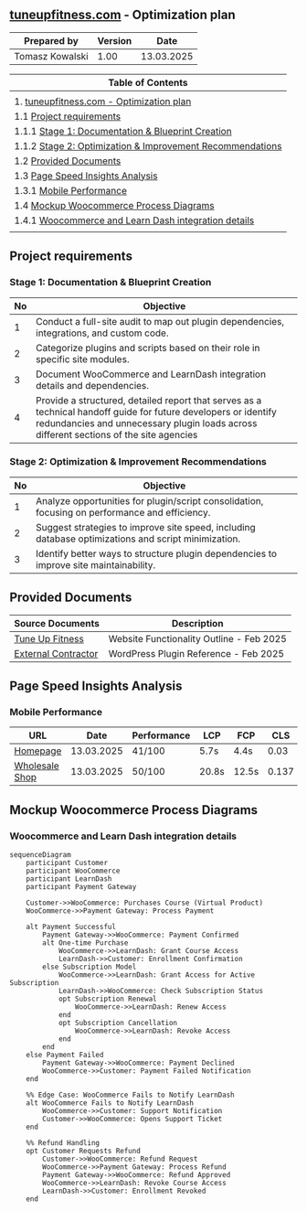 ## [tuneupfitness.com](https://www.tuneupfitness.com/) - Optimization plan

| Prepared by | Version | Date |
| --- | ---| ---|
| Tomasz Kowalski | 1.00 | 13.03.2025 |


| Table of Contents |
| --- |
| <!-- TOC --> |
| 1. [tuneupfitness.com - Optimization plan](#tuneupfitnesscom---optimization-plan) |
|    1.1 [Project requirements](#project-requirements) |
|        1.1.1 [Stage 1: Documentation & Blueprint Creation](#stage-1-documentation--blueprint-creation) |
|        1.1.2 [Stage 2: Optimization & Improvement Recommendations](#stage-2-optimization--improvement-recommendations) |
|    1.2 [Provided Documents](#provided-documents) |
|    1.3 [Page Speed Insights Analysis](#page-speed-insights-analysis) |
|        1.3.1 [Mobile Performance](#mobile-performance) |
|    1.4 [Mockup Woocommerce Process Diagrams](#mockup-woocommerce-process-diagrams) |
|        1.4.1 [Woocommerce and Learn Dash integration details](#woocommerce-and-learn-dash-integration-details) |
| <!-- /TOC --> |

## Project requirements

### Stage 1: Documentation & Blueprint Creation

| No | Objective |
| --- | ---|
| 1 | Conduct a full-site audit to map out plugin dependencies, integrations, and custom code. |
| 2 |  Categorize plugins and scripts based on their role in specific site modules. |
| 3 | Document WooCommerce and LearnDash integration details and dependencies. |
| 4 | Provide a structured, detailed report that serves as a technical handoff guide for future developers or identify redundancies and unnecessary plugin loads across different sections of the site agencies |

### Stage 2: Optimization & Improvement Recommendations

| No | Objective |
| --- | --- |
| 1 | Analyze opportunities for plugin/script consolidation, focusing on performance and efficiency.
| 2 | Suggest strategies to improve site speed, including database optimizations and script minimization.
| 3 | Identify better ways to structure plugin dependencies to improve site maintainability. | 


## Provided Documents

| Source Documents | Description |
|  ---             | ---         |
|[Tune Up Fitness](https://docs.google.com/document/d/1sVt_LTZuUC4oRVdm-JtJKKmxvChiKv7m8JJDIbtFyco/edit?usp=sharing_eil&ts=67d0b7d6) | Website Functionality Outline - Feb 2025 |
|[External Contractor](https://docs.google.com/spreadsheets/d/15adcCApvYTC9nrZl_Da9Uvu8fZOMm_0YXEMZLFfvCsE/edit?usp=sharing_eil&ts=67d0a8f3) | WordPress Plugin Reference - Feb 2025 |

## Page Speed Insights Analysis

### Mobile Performance

| URL | Date |Performance | LCP | FCP | CLS |
| --- | --- | --- | ---| --- | ---|
| [Homepage](https://pagespeed.web.dev/analysis/https-www-tuneupfitness-com/xzad5ozgcv?form_factor=desktop) | 13.03.2025 | 41/100|5.7s |4.4s |0.03|
| [Wholesale Shop](https://pagespeed.web.dev/analysis/https-www-tuneupfitness-com-shop-wholesale/fwny1aukws?form_factor=mobile)|13.03.2025|50/100 | 20.8s| 12.5s|0.137|


## Mockup Woocommerce Process Diagrams

### Woocommerce and Learn Dash integration details

```mermaid
sequenceDiagram
    participant Customer
    participant WooCommerce
    participant LearnDash
    participant Payment Gateway

    Customer->>WooCommerce: Purchases Course (Virtual Product)
    WooCommerce->>Payment Gateway: Process Payment

    alt Payment Successful
        Payment Gateway->>WooCommerce: Payment Confirmed
        alt One-time Purchase
            WooCommerce->>LearnDash: Grant Course Access
            LearnDash->>Customer: Enrollment Confirmation
        else Subscription Model
            WooCommerce->>LearnDash: Grant Access for Active Subscription
            LearnDash->>WooCommerce: Check Subscription Status
            opt Subscription Renewal
                WooCommerce->>LearnDash: Renew Access
            end
            opt Subscription Cancellation
                WooCommerce->>LearnDash: Revoke Access
            end
        end
    else Payment Failed
        Payment Gateway->>WooCommerce: Payment Declined
        WooCommerce->>Customer: Payment Failed Notification
    end

    %% Edge Case: WooCommerce Fails to Notify LearnDash
    alt WooCommerce Fails to Notify LearnDash
        WooCommerce->>Customer: Support Notification
        Customer->>WooCommerce: Opens Support Ticket
    end

    %% Refund Handling
    opt Customer Requests Refund
        Customer->>WooCommerce: Refund Request
        WooCommerce->>Payment Gateway: Process Refund
        Payment Gateway->>WooCommerce: Refund Approved
        WooCommerce->>LearnDash: Revoke Course Access
        LearnDash->>Customer: Enrollment Revoked
    end
```


